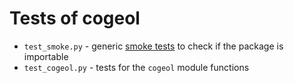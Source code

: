 <!--
SPDX-FileCopyrightText: © 2025 open-nudge <https://github.com/open-nudge>
SPDX-FileContributor: szymonmaszke <github@maszke.co>

SPDX-License-Identifier: Apache-2.0
-->

# Tests of cogeol

- `test_smoke.py` - generic
    [smoke tests](https://grafana.com/blog/2024/01/30/smoke-testing/)
    to check if the package is importable
- `test_cogeol.py` - tests for the `cogeol` module functions
